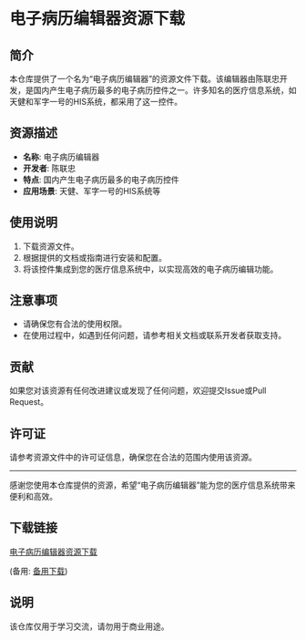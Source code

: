 # 电子病历编辑器资源下载

## 简介

本仓库提供了一个名为“电子病历编辑器”的资源文件下载。该编辑器由陈联忠开发，是国内产生电子病历最多的电子病历控件之一。许多知名的医疗信息系统，如天健和军字一号的HIS系统，都采用了这一控件。

## 资源描述

- **名称**: 电子病历编辑器
- **开发者**: 陈联忠
- **特点**: 国内产生电子病历最多的电子病历控件
- **应用场景**: 天健、军字一号的HIS系统等

## 使用说明

1. 下载资源文件。
2. 根据提供的文档或指南进行安装和配置。
3. 将该控件集成到您的医疗信息系统中，以实现高效的电子病历编辑功能。

## 注意事项

- 请确保您有合法的使用权限。
- 在使用过程中，如遇到任何问题，请参考相关文档或联系开发者获取支持。

## 贡献

如果您对该资源有任何改进建议或发现了任何问题，欢迎提交Issue或Pull Request。

## 许可证

请参考资源文件中的许可证信息，确保您在合法的范围内使用该资源。

---

感谢您使用本仓库提供的资源，希望“电子病历编辑器”能为您的医疗信息系统带来便利和高效。

## 下载链接
[电子病历编辑器资源下载](https://pan.quark.cn/s/b82dc05c7869) 

(备用: [备用下载](https://pan.baidu.com/s/1G8vq2921TZtSVuUfo5Sacw?pwd=1234))

## 说明

该仓库仅用于学习交流，请勿用于商业用途。
